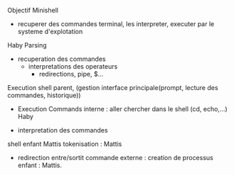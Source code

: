 
Objectif Minishell

- recuperer des commandes terminal, les interpreter, executer par le systeme d'explotation


Haby
Parsing
- recuperation des commandes
	- interpretations des operateurs
		- redirections, pipe, $...

Execution shell parent, (gestion interface principale(prompt, lecture des commandes, historique))
- Execution Commands interne : aller chercher dans le shell (cd, echo,...) Haby


- interpretation des commandes 

shell enfant Mattis
tokenisation : Mattis

- redirection entre/sortit
commande externe : creation de processus enfant : Mattis.
